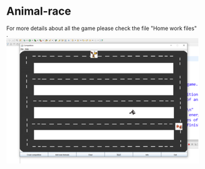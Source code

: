 # Animal-race
For more details about all the game please check the file "Home work files" . 
![](Home%20work%20files/Picture%20for%20the%20game.png)
